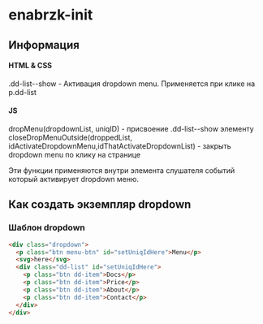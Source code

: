 # enabrzk-init

## Информация

#### HTML & CSS

.dd-list--show - Активация dropdown menu. Применяется при клике на p.dd-list

#### JS

dropMenu(dropdownList, uniqID) - присвоение .dd-list--show элементу
closeDropMenuOutside(droppedList, idActivateDropdownMenu,idThatActivateDropdownList) - закрыть dropdown menu по клику на странице

Эти функции применяются внутри элемента слушателя событий который активирует dropdown меню.

## Как создать экземпляр dropdown

### Шаблон dropdown

```html
<div class="dropdown">
  <p class="btn menu-btn" id="setUniqIdHere">Menu</p>
  <svg>here</svg>
  <div class="dd-list" id="setUniqIdHere">
    <p class="btn dd-item">Docs</p>
    <p class="btn dd-item">Price</p>
    <p class="btn dd-item">About</p>
    <p class="btn dd-item">Contact</p>
  </div>
</div>
```
